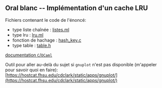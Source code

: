 Oral blanc -- Implémentation d'un cache LRU
---

Fichiers contenant le code de l'énoncé:

* type liste chaînée : [listes.ml](listes.ml)
* type lru : [lru.ml](lru.ml)
* fonction de hachage : [hash_key.c](hash_key.c)
* type table : [table.h](table.h)


[documentation `C`/`OCaml`](https://devdocs.io/)



Outil pour aller au-delà du sujet si `gnuplot` n'est pas disponible (m'appeler pour savoir quoi en faire):
[https://hostcat.fhsu.edu/cdclark/static/apps/gnuplot/](https://hostcat.fhsu.edu/cdclark/static/apps/gnuplot/)
